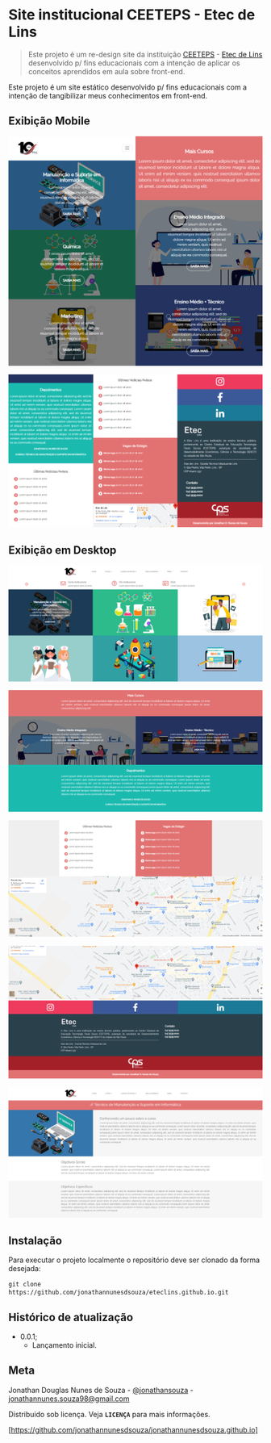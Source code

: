 # Site institucional CEETEPS - Etec de Lins
>Este projeto é um re-design site da instituição [CEETEPS] - [Etec de Lins] desenvolvido p/ fins educacionais com a intenção de aplicar os conceitos aprendidos em aula sobre front-end.

Este projeto é um site estático desenvolvido p/ fins educacionais com a intenção de tangibilizar meus conhecimentos em front-end.

## Exibição Mobile

![Screenshoot Mobile 1](screenshoots-projeto/screenshoot_mobile_1.png)

![Screenshoot Mobile 2](screenshoots-projeto/screenshoot_mobile_2.png)

## Exibição em Desktop

![Screenshoot Desktop 1](screenshoots-projeto/screenshoot_index_1_desktop.png)

![Screenshoot Desktop 2](screenshoots-projeto/screenshoot_index_2_desktop.png)

![Screenshoot Desktop 3](screenshoots-projeto/screenshoot_index_3_desktop.png)

![Screenshoot Desktop 4](screenshoots-projeto/screenshoot_index_4_desktop.png)

![Screenshoot Desktop 4](screenshoots-projeto/screenshoot_curso_1_desktop.png)

## Instalação

Para executar o projeto localmente o repositório deve ser clonado da forma desejada:

```
git clone https://github.com/jonathannunesdsouza/eteclins.github.io.git
```

## Histórico de atualização 

* 0.0.1;
    * Lançamento inicial.

## Meta 

Jonathan Douglas Nunes de Souza - [@jonathansouza] - <jonathannunes.souza98@gmail.com>

[@jonathansouza]:https://www.linkedin.com/in/perfil-in/

Distribuido sob licença. Veja **`LICENÇA`** para mais informações.

[https://github.com/jonathannunesdsouza/jonathannunesdsouza.github.io]


[Etec de Lins]:https://eteclins.com.br
[CEETEPS]:https://centropaulasouza.com.br
